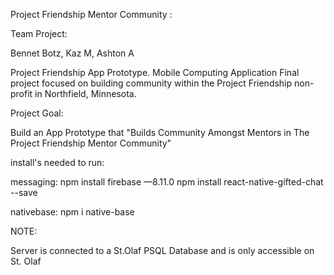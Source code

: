 Project Friendship Mentor Community :

Team Project:

Bennet Botz, Kaz M, Ashton A

Project Friendship App Prototype. Mobile Computing Application Final project focused on building community within the Project Friendship non-profit in Northfield, Minnesota.

Project Goal:

Build an App Prototype that "Builds Community Amongst Mentors in The Project Friendship Mentor Community" 


install's needed to run:

messaging: 
npm install firebase —8.11.0
npm install react-native-gifted-chat --save

nativebase:
npm i native-base


NOTE:

Server is connected to a St.Olaf PSQL Database and is only accessible on St. Olaf 
